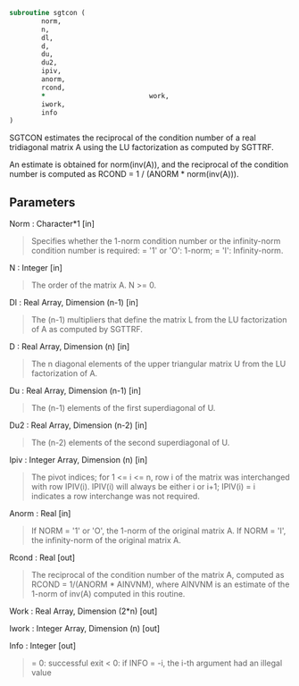 ```fortran
subroutine sgtcon (
		norm,
		n,
		dl,
		d,
		du,
		du2,
		ipiv,
		anorm,
		rcond,
		*                          work,
		iwork,
		info
)
```

 SGTCON estimates the reciprocal of the condition number of a real
 tridiagonal matrix A using the LU factorization as computed by
 SGTTRF.

 An estimate is obtained for norm(inv(A)), and the reciprocal of the
 condition number is computed as RCOND = 1 / (ANORM * norm(inv(A))).

## Parameters
Norm : Character*1 [in]
> Specifies whether the 1-norm condition number or the
> infinity-norm condition number is required:
> = '1' or 'O':  1-norm;
> = 'I':         Infinity-norm.

N : Integer [in]
> The order of the matrix A.  N >= 0.

Dl : Real Array, Dimension (n-1) [in]
> The (n-1) multipliers that define the matrix L from the
> LU factorization of A as computed by SGTTRF.

D : Real Array, Dimension (n) [in]
> The n diagonal elements of the upper triangular matrix U from
> the LU factorization of A.

Du : Real Array, Dimension (n-1) [in]
> The (n-1) elements of the first superdiagonal of U.

Du2 : Real Array, Dimension (n-2) [in]
> The (n-2) elements of the second superdiagonal of U.

Ipiv : Integer Array, Dimension (n) [in]
> The pivot indices; for 1 <= i <= n, row i of the matrix was
> interchanged with row IPIV(i).  IPIV(i) will always be either
> i or i+1; IPIV(i) = i indicates a row interchange was not
> required.

Anorm : Real [in]
> If NORM = '1' or 'O', the 1-norm of the original matrix A.
> If NORM = 'I', the infinity-norm of the original matrix A.

Rcond : Real [out]
> The reciprocal of the condition number of the matrix A,
> computed as RCOND = 1/(ANORM * AINVNM), where AINVNM is an
> estimate of the 1-norm of inv(A) computed in this routine.

Work : Real Array, Dimension (2*n) [out]

Iwork : Integer Array, Dimension (n) [out]

Info : Integer [out]
> = 0:  successful exit
> < 0:  if INFO = -i, the i-th argument had an illegal value


